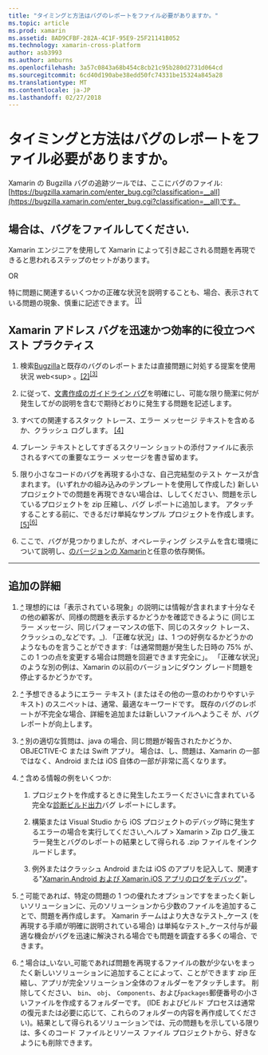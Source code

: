 ```yaml
---
title: "タイミングと方法はバグのレポートをファイル必要がありますか。"
ms.topic: article
ms.prod: xamarin
ms.assetid: 8AD9CFBF-282A-4C1F-95E9-25F21141B052
ms.technology: xamarin-cross-platform
author: asb3993
ms.author: amburns
ms.openlocfilehash: 3a57c0843a68b454c8cb21c95b280d2731d064cd
ms.sourcegitcommit: 6cd40d190abe38edd50fc74331be15324a845a28
ms.translationtype: MT
ms.contentlocale: ja-JP
ms.lasthandoff: 02/27/2018
---
```

# <a name="when-and-how-should-i-file-a-bug-report"></a>タイミングと方法はバグのレポートをファイル必要がありますか。


Xamarin の Bugzilla バグの追跡ツールでは、ここにバグのファイル: [https://bugzilla.xamarin.com/enter_bug.cgi?classification=__all](https://bugzilla.xamarin.com/enter_bug.cgi?classification=__all)です。

## <a name="file-a-bug-if"></a>場合は、バグをファイルしてください.


Xamarin エンジニアを使用して Xamarin によって引き起こされる問題を再現できると思われるステップのセットがあります。

OR

特に問題に関連するいくつかの正確な状況を説明することも、場合、表示されている問題の現象、慎重に記述できます。<sup> [[1]](#note-1)</sup>


## <a name="best-practices-to-help-xamarin-address-bugs-quickly-and-efficiently"></a>Xamarin アドレス バグを迅速かつ効率的に役立つベスト プラクティス


1. <a name="ref-1" />検索[Bugzilla](https://bugzilla.xamarin.com/query.cgi?format=specific&amp;bug_status=__all__)と既存のバグのレポートまたは直接問題に対処する提案を使用状況 web<sup> 。[[2]](#note-2)</sup><sup>[[3]](#note-3)</sup>

1. <a name="ref-2" />に従って、[文書作成のガイドライン バグ](https://bugzilla.xamarin.com/page.cgi?id=bug-writing.html)を明確にし、可能な限り簡潔に何が発生してがの説明を含むで期待どおりに発生する問題を記述します。

1. <a name="ref-3" />すべての関連するスタック トレース、エラー メッセージ テキストを含めるか、クラッシュ ログします。 <sup>[[4]](#note-4)</sup>

1. <a name="ref-4" />プレーン テキストとしてすぎるスクリーン ショットの添付ファイルに表示されるすべての重要なエラー メッセージを書き留めます。

1. <a name="ref-5" />限り小さなコードのバグを再現する小さな、自己完結型のテスト ケースが含まれます。  (いずれかの組み込みのテンプレートを使用して作成した) 新しいプロジェクトでの問題を再現できない場合は、ししてください、問題を示しているプロジェクトを zip 圧縮し、バグ レポートに追加します。  アタッチすることする前に、できるだけ単純なサンプル プロジェクトを作成します。<sup> [[5]](#note-5)</sup><sup>[[6]](#note-6)</sup>

1. <a name="ref-6" />ここで、バグが見つかりましたが、オペレーティング システムを含む環境について説明し、[のバージョンの Xamarin](~/cross-platform/troubleshooting/questions/version-logs.md)と任意の依存関係。

---

## <a name="additional-details"></a>追加の詳細

1. <a name="note-1" />[*^*](#ref-1) 理想的には「表示されている現象」の説明には情報が含まれます十分なその他の顧客が、同様の問題を表示するかどうかを確認できるように (同じエラー メッセージ、同じパフォーマンスの低下、同じのスタック トレース、クラッシュの_などです。_). 「正確な状況」は、1 つの好例なるかどうかのようなものを言うことができます:「は通常問題が発生した日時の 75% が、この 1 つの点を変更する場合は問題を回避できます完全に」。 「正確な状況」のような別の例は、Xamarin の以前のバージョンにダウン グレード問題を停止するかどうかです。

1. <a name="note-2" />[*^*](#ref-2) 予想できるようにエラー テキスト (またはその他の一意のわかりやすいテキスト) のスニペットは、通常、最適なキーワードです。 既存のバグのレポートが不完全な場合、詳細を追加または新しいファイルへようこそ が、バグ レポートが向上します。

1. <a name="note-3" />[*^*](#ref-3) 別の適切な質問は、java の場合、同じ問題が報告されたかどうか、OBJECTIVE-C または Swift アプリ。 場合は、し、問題は、Xamarin の一部ではなく、Android または iOS 自体の一部が非常に高くなります。

1. <a name="note-4" />[*^*](#ref-4) 含める情報の例をいくつか:

    1. プロジェクトを作成するときに発生したエラーくださいに含まれている完全な[診断ビルド出力](~/android/troubleshooting/troubleshooting.md#Diagnostic_MSBuild_Output)バグ レポートにします。
    
    1. 構築または Visual Studio から iOS プロジェクトのデバッグ時に発生するエラーの場合を実行してください_ヘルプ > Xamarin > Zip ログ_後エラー発生とバグのレポートの結果として得られる .zip ファイルをインクルードします。
    
    1. 例外またはクラッシュ Android または iOS のアプリを記入して、関連する"[Xamarin.Android および Xamarin.iOS アプリのログをデバッグ](~/cross-platform/troubleshooting/questions/version-logs.md#debug-logs-for-xamarin-apps)"。

1. <a name="note-5" />[*^*](#ref-5) 可能であれば、特定の問題の 1 つの優れたオプションですをまったく新しいソリューションに、元のソリューションから少数のファイルを追加することで、問題を再作成します。 Xamarin チームはより大きなテスト_ケース (を再現する手順が明確に説明されている場合) は単純なテスト_ケース付与が最適な機会がバグを迅速に解決される場合でも問題を調査する多くの場合、できます。


1. <a name="note-6" />[*^*](#ref-6) 場合は_いない_可能であれば問題を再現するファイルの数が少ないをまったく新しいソリューションに追加することによって、ことができます zip 圧縮し、アプリが完全ソリューション全体のフォルダーをアタッチします。 削除してください、 `bin`、 `obj`、 `Components`、および`packages`郵便番号の小さいファイルを作成するフォルダーです。 (IDE およびビルド プロセスは通常の復元または必要に応じて、これらのフォルダーの内容を再作成してください)。結果として得られるソリューションでは、元の問題もを示している限りは、多くのコード ファイルとリソース ファイル プロジェクトから、好きなようにも削除できます。

